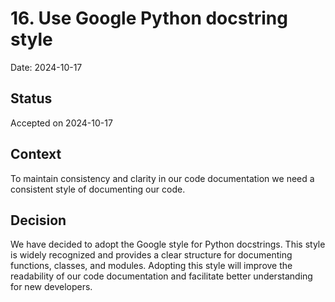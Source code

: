 # 16. Use Google Python docstring style

Date: 2024-10-17

## Status

Accepted on 2024-10-17  


## Context

To maintain consistency and clarity in our code documentation we need a consistent style of documenting our code.

## Decision

We have decided to adopt the Google style for Python docstrings. This style is widely recognized and provides a clear structure for documenting functions, classes, and modules.
Adopting this style will improve the readability of our code documentation and facilitate better understanding for new developers.
